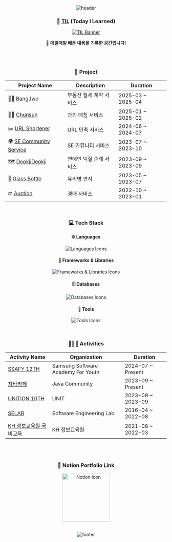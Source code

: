 <link href="./InJun2.css" rel="stylesheet" />

<div align="center">

![header](https://capsule-render.vercel.app/api?type=waving&color=auto&height=300&section=header&text=InJun2's%20GitHub&fontSize=60&animation=fadeIn&fontAlignY=38&desc=Welcome%20to%20InJun2's%20Profile!&descAlignY=51&descAlign=62)

### 📝 [TIL](https://github.com/InJun2/TIL) (Today I Learned)

<div align="center">
  <a href="https://github.com/InJun2/TIL" target="_blank">
    <img src="https://capsule-render.vercel.app/api?type=rect&color=gradient&text=Today%20I%20Learned&fontSize=40&height=100&section=header&animation=fadeIn" alt="TIL Banner"/>
  </a>
  <p>🔗 <strong>매일매일 배운 내용을 기록한 공간입니다!</strong> 
</div>

<br><br>

### 📁 Project

| Project Name        | Description       | Duration        |
|---------------------|-------------------|-----------------|
| 👨‍💻 [BangJwo](https://github.com/InJun2/Bangjwo)| 부동산 월세 계약 서비스  | 2025-03 ~ 2025-04 |
| 👨‍💻 [Chunsun](https://github.com/InJun2/Chunsun)| 과외 매칭 서비스  | 2025-01 ~ 2025-02 |
| ✂️ [URL Shortener](https://github.com/selab-hs/url-shortener)          | URL 단축 서비스  | 2024-06 ~ 2024-07 |
| 🌍 [SE Community Service](https://github.com/selab-hs/SE-Community-Service) | SE 커뮤니티 서비스 | 2023-07 ~ 2023-10 |
| 🗺️ [DeokjiDeokji](https://github.com/unithon-10th-10team)           | 연예인 덕질 순례 서비스 | 2023-09 ~ 2023-09 |
| 💌 [Glass Bottle](https://github.com/selab-hs/glass-bottle)           | 유리병 편지 | 2023-05 ~ 2023-07 |
| ⚖️ [Auction](https://github.com/selab-hs/auction_project)             | 경매 서비스     | 2022-10 ~ 2023-01 |

<br>

### 💻 Tech Stack 

#### 🌐 Languages
<p>
  <img src="https://skillicons.dev/icons?i=java,javascript,html" alt="Languages Icons"/>
</p>

#### 🧩 Frameworks & Libraries
<p>
  <img src="https://skillicons.dev/icons?i=spring,hibernate,jquery,bootstrap" alt="Frameworks & Libraries Icons"/>
</p>

#### 🗄️ Databases
<p>
  <img src="https://skillicons.dev/icons?i=mysql,redis" alt="Databases Icons"/>
</p>

#### 🔧 Tools
<p>
  <img src="https://skillicons.dev/icons?i=aws,github,discord" alt="Tools Icons"/>
</p>

<br>

### 🧑‍🤝‍🧑 Activities

| Activity Name                                             | Organization               | Duration                |
|-----------------------------------------------------------|----------------------------|-------------------------|
| [SSAFY 12TH](https://www.ssafy.com/ksp/jsp/swp/swpMain.jsp) | Samsung Software Academy For Youth     | 2024-07 ~ Present        |
| [자바카페](https://www.notion.so/6b9f59a73665403fb49e767a399314e5) | Java Community             | 2023-09 ~ Present        |
| [UNITION 10TH](https://www.unit.center/56853d1d-444f-4112-819b-db76786a5b26)                             | UNIT                     | 2023-09 ~ 2023-09  |
| [SELAB](https://github.com/selab-hs)                      | Software Engineering Lab    | 2016-04 ~ 2022-08        |
| [KH 정보교육원 국비교육](https://khedu.co.kr/main/main.kh)                               | KH 정보교육원                | 2021-08 ~ 2022-03        |

<br><br>

### 🚀 Notion Portfolio Link

<div align="center">
  <a href="https://faithful-medicine-736.notion.site/87f93a5c352145918b255bfd4e777ced?pvs=4" target="_blank">
    <img src="https://img.icons8.com/clouds/200/000000/notion.png" alt="Notion Icon" width="150"/>
  </a>
  <br>
</div>

<br>

![footer](https://capsule-render.vercel.app/api?type=waving&color=auto&height=200&section=footer)

</div>
